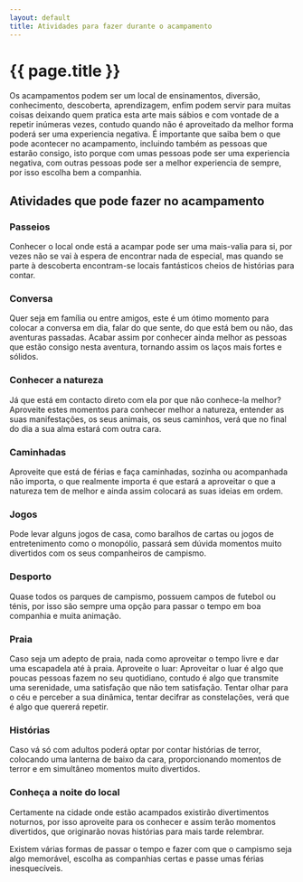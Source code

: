 ```yaml
---
layout: default
title: Atividades para fazer durante o acampamento
---
```


# {{ page.title }}

Os acampamentos podem ser um local de ensinamentos, diversão, conhecimento, descoberta, aprendizagem, enfim podem servir para muitas coisas deixando quem pratica esta arte mais sábios e com vontade de a repetir inúmeras vezes, contudo quando não é aproveitado da melhor forma poderá ser uma experiencia negativa. É importante que saiba bem o que pode acontecer no acampamento, incluindo também as pessoas que estarão consigo, isto porque com umas pessoas pode ser uma experiencia negativa, com outras pessoas pode ser a melhor experiencia de sempre, por isso escolha bem a companhia.

## Atividades que pode fazer no acampamento

### Passeios

Conhecer o local onde está a acampar pode ser uma mais-valia para si, por vezes não se vai à espera de encontrar nada de especial, mas quando se parte à descoberta encontram-se locais fantásticos cheios de histórias para contar.

### Conversa

Quer seja em família ou entre amigos, este é um ótimo momento para colocar a conversa em dia, falar do que sente, do que está bem ou não, das aventuras passadas. Acabar assim por conhecer ainda melhor as pessoas que estão consigo nesta aventura, tornando assim os laços mais fortes e sólidos.

### Conhecer a natureza

Já que está em contacto direto com ela por que não conhece-la melhor? Aproveite estes momentos para conhecer melhor a natureza, entender as suas manifestações, os seus animais, os seus caminhos, verá que no final do dia a sua alma estará com outra cara.

### Caminhadas

Aproveite que está de férias e faça caminhadas, sozinha ou acompanhada não importa, o que realmente importa é que estará a aproveitar o que a natureza tem de melhor e ainda assim colocará as suas ideias em ordem.

### Jogos

Pode levar alguns jogos de casa, como baralhos de cartas ou jogos de entretenimento como o monopólio, passará sem dúvida momentos muito divertidos com os seus companheiros de campismo.

### Desporto

Quase todos os parques de campismo, possuem campos de futebol ou ténis, por isso são sempre uma opção para passar o tempo em boa companhia e muita animação.

### Praia

Caso seja um adepto de praia, nada como aproveitar o tempo livre e dar uma escapadela até à praia.
Aproveite o luar: Aproveitar o luar é algo que poucas pessoas fazem no seu quotidiano, contudo é algo que transmite uma serenidade, uma satisfação que não tem satisfação. Tentar olhar para o céu e perceber a sua dinâmica, tentar decifrar as constelações, verá que é algo que quererá repetir.

### Histórias

Caso vá só com adultos poderá optar por contar histórias de terror, colocando uma lanterna de baixo da cara, proporcionando momentos de terror e em simultâneo momentos muito divertidos.

### Conheça a noite do local

Certamente na cidade onde estão acampados existirão divertimentos noturnos, por isso aproveite para os conhecer e assim terão momentos divertidos, que originarão novas histórias para mais tarde relembrar.

Existem várias formas de passar o tempo e fazer com que o campismo seja algo memorável, escolha as companhias certas e passe umas férias inesquecíveis.
